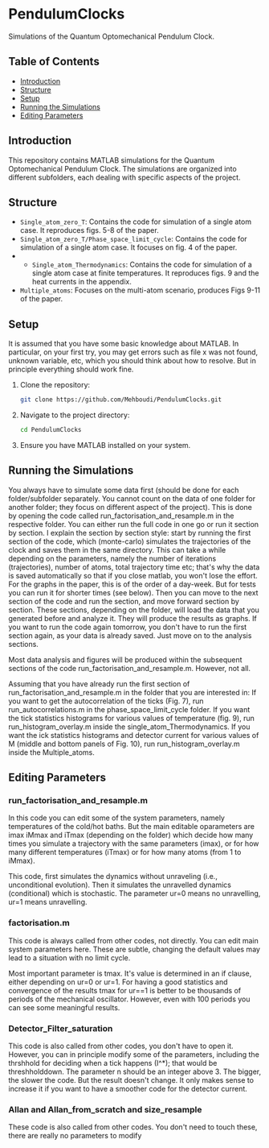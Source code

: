 # PendulumClocks

Simulations of the Quantum Optomechanical Pendulum Clock.

## Table of Contents
- [Introduction](#introduction)
- [Structure](#structure)
- [Setup](#setup)
- [Running the Simulations](#running-the-simulations)
- [Editing Parameters](#editing-parameters)

## Introduction
This repository contains MATLAB simulations for the Quantum Optomechanical Pendulum Clock. The simulations are organized into different subfolders, each dealing with specific aspects of the project.

## Structure

- `Single_atom_zero_T`: Contains the code for simulation of a single atom case. It reproduces figs. 5-8 of the paper.
- `Single_atom_zero_T/Phase_space_limit_cycle`:  Contains the code for simulation of a single atom case. It focuses on fig. 4 of the paper.
- - `Single_atom_Thermodynamics`: Contains the code for simulation of a single atom case at finite temperatures. It reproduces figs. 9 and the heat currents in the appendix.
- `Multiple_atoms`: Focuses on the multi-atom scenario, produces Figs 9-11 of the paper.

## Setup
It is assumed that you have some basic knowledge about MATLAB. In particular, on your first try, you may get errors such as file x was not found, unknown variable, etc, which you should think about how to resolve. But in principle everything should work fine.

1. Clone the repository:
    ```sh
    git clone https://github.com/Mehboudi/PendulumClocks.git
    ```
2. Navigate to the project directory:
    ```sh
    cd PendulumClocks
    ```
3. Ensure you have MATLAB installed on your system.

## Running the Simulations
You always have to simulate some data first (should be done for each folder/subfolder separately. You cannot count on the data of one folder for another folder; they focus on different aspect of the project). This is done by opening the code called run_factorisation_and_resample.m in the respective folder. You can either run the full code in one go or run it section by section. I explain the section by section style: start by running the first section of the code, which (monte-carlo) simulates the trajectories of the clock and saves them in the same directory. This can take a while depending on the parameters, namely the number of iterations (trajectories), number of atoms, total trajectory time etc; that's why the data is saved automatically so that if you close matlab, you won't lose the effort. For the graphs in the paper, this is of the order of a day-week. But for tests you can run it for shorter times (see below).
Then you can move to the next section of the code and run the section, and move forward section by section. These sections, depending on the folder, will load the data that you generated before and analyze it. They will produce the results as graphs. 
If you want to run the code again tomorrow, you don't have to run the first section again, as your data is already saved. Just move on to the analysis sections. 

Most data analysis and figures will be produced within the subsequent sections of the code run_factorisation_and_resample.m. However, not all.

Assuming that you have already run the first section of run_factorisation_and_resample.m in the folder that you are interested in:
If you want to get the autocorrelation of the ticks (Fig. 7), run run_autocorrelations.m in the phase_space_limit_cycle folder.
If you want the tick statistics histograms for various values of temperature (fig. 9), run run_histogram_overlay.m inside the single_atom_Thermodynamics.
If you want the ick statistics histograms and detector current for various values of M (middle and bottom panels of Fig. 10), run run_histogram_overlay.m inside the Multiple_atoms.

## Editing Parameters

### run_factorisation_and_resample.m

In this code you can edit some of the system parameters, namely temperatures of the cold/hot baths. But the main editable oparameters are imax iMmax and iTmax (depending on the folder) which decide how many times you simulate a trajectory with the same parameters (imax), or for how many different temperatures (iTmax) or for how many atoms (from 1 to iMmax). 

This code, first simulates the dynamics without unraveling (i.e., unconditional evolution). Then it simulates the unravelled dynamics (conditional) which is stochastic. The parameter ur=0 means no unravelling, ur=1 means unravelling. 

### factorisation.m

This code is always called from other codes, not directly.
You can edit main system parameters here. These are subtle, changing the default values may lead to a situation with no limit cycle. 

Most important parameter is tmax. It's value is determined in an if clause, either depending on ur=0 or ur=1. For having a good statistics and convergence of the results tmax for ur==1 is better to be thousands of periods of the mechanical oscillator. However, even with 100 periods you can see some meaningful results. 

### Detector_Filter_saturation

This code is also called from other codes, you don't have to open it. However, you can in principle modify some of the parameters, including the thrshhold for deciding when a tick happens (I^*); that would be threshholddown.
The parameter n should be an integer above 3. The bigger, the slower the code. But the result doesn't change. It only makes sense to increase it if you want to have a smoother code for the detector current.

### Allan and Allan_from_scratch and size_resample

These code is also called from other codes.
You don't need to touch these, there are really no parameters to modify


